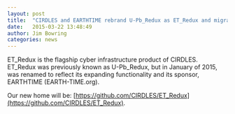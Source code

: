 ```yaml
---
layout: post
title:  "CIRDLES and EARTHTIME rebrand U-Pb_Redux as ET_Redux and migrate to GitHub.com"
date:   2015-03-22 13:48:49
author: Jim Bowring
categories: news
---
```


ET_Redux is the flagship cyber infrastructure product of CIRDLES.  ET_Redux was previously known as U-Pb_Redux, but in January of 2015, was renamed to reflect its expanding functionality and its sponsor, EARTHTIME (EARTH-TIME.org).

Our new home will be: [https://github.com/CIRDLES/ET_Redux](https://github.com/CIRDLES/ET_Redux).

<!---
* list1
* list2
* list3
Don't know if this was here for a reason, so I'm commenting it out rather than deleting it!
--->
